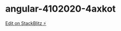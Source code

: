 # angular-4102020-4axkot

[Edit on StackBlitz ⚡️](https://stackblitz.com/edit/angular-4102020-4axkot)